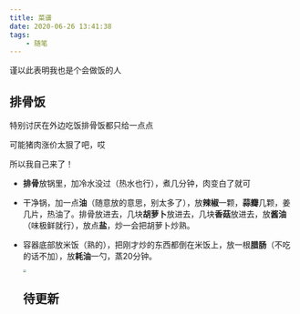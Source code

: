```yaml
---
title: 菜谱
date: 2020-06-26 13:41:38
tags:
	- 随笔
---
```


谨以此表明我也是个会做饭的人

<!--more-->

## 排骨饭

特别讨厌在外边吃饭排骨饭都只给一点点

可能猪肉涨价太狠了吧，哎

所以我自己来了！

- **排骨**放锅里，加冷水没过（热水也行），煮几分钟，肉变白了就可

- 干净锅，加一点**油**（随意放的意思，别太多了），放**辣椒**一颗，**蒜瓣**几颗，姜几片，热油了。排骨放进去，几块**胡萝卜**放进去，几块**香菇**放进去，放**酱油**（味极鲜就行），放点**盐**，炒一会把胡萝卜炒熟。

- 容器底部放米饭（熟的），把刚才炒的东西都倒在米饭上，放一根**腊肠**（不吃的话不加），放**耗油**一勺，蒸20分钟。

  <img src="https://gitee.com/liying000/blogimg/raw/master/20200626135017.jpg" style="zoom:33%;" />

  ## 待更新

  
